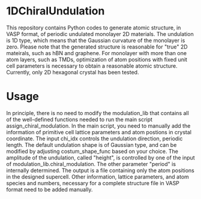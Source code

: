 # 1DChiralUndulation
This repository contains Python codes to generate atomic structure, in VASP format, of periodic undulated monolayer 2D materials. The undulation is 1D type, which means that the Gaussian curvature of the monolayer is zero. Please note that the generated structure is reasonable for "true" 2D mateirals, such as hBN and graphene. For monolayer with more than one atom layers, such as TMDs, optimization of atom positions with fixed unit cell parameters is necessary to obtain a reasonable atomic structure. Currently, only 2D hexagonal crystal has been tested. 
# Usage
In principle, there is no need to modify the modulation_lib that contains all of the well-defined functions needed to run the main script assign_chiral_modulation. 
In the main script, you need to manually add the information of primitive cell lattice parameters and atom postions in crystal coordinate. The input chi_idx controls the undulation direction, periodic length. The default undulation shape is of Gaussian type, and can be modified by adjusting costum_shape_func based on your choice. The amplitude of the undulation, called "height", is controlled by one of the input of modulation_lib.chiral_modulation. The other parameter "period" is internally determined. 
The output is a file containing only the atom positions in the designed supercell. Other information, lattice parameters, and atom species and numbers, necessary for a complete structure file in VASP format need to be added manually.
